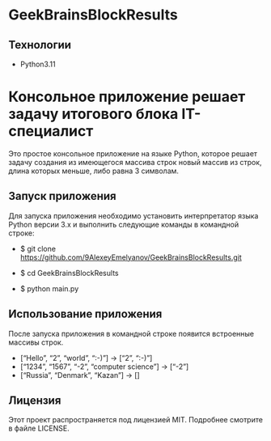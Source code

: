 # GeekBrainsBlockResults

## Технологии
- Python3.11

# Консольное приложение решает задачу итогового блока IT-специалист 

Это простое консольное приложение на языке Python, которое решает задачу создания из имеющегося массива строк новый массив из строк, длина которых меньше, либо равна 3 символам.

## Запуск приложения

Для запуска приложения необходимо установить интерпретатор языка Python версии 3.x и выполнить следующие команды в командной строке:

- $ git clone https://github.com/9AlexeyEmelyanov/GeekBrainsBlockResults.git

- $ cd GeekBrainsBlockResults

- $ python main.py


## Использование приложения

После запуска приложения в командной строке появится встроенные массивы строк.

- [“Hello”, “2”, “world”, “:-)”] → [“2”, “:-)”]
- [“1234”, “1567”, “-2”, “computer science”] → [“-2”]
- [“Russia”, “Denmark”, “Kazan”] → []


## Лицензия

Этот проект распространяется под лицензией MIT. Подробнее смотрите в файле LICENSE.